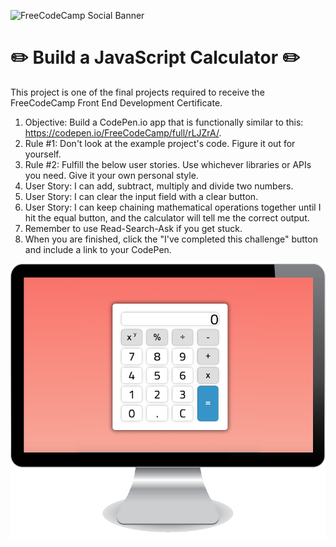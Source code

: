 ![FreeCodeCamp Social Banner](https://s3.amazonaws.com/freecodecamp/wide-social-banner.png)

# :pencil2: Build a JavaScript Calculator :pencil2:

This project is one of the final projects required to receive the FreeCodeCamp Front End Development Certificate.

1. Objective: Build a CodePen.io app that is functionally similar to this: https://codepen.io/FreeCodeCamp/full/rLJZrA/.
2. Rule #1: Don't look at the example project's code. Figure it out for yourself.
3. Rule #2: Fulfill the below user stories. Use whichever libraries or APIs you need. Give it your own personal style.
4. User Story: I can add, subtract, multiply and divide two numbers.
5. User Story: I can clear the input field with a clear button.
6. User Story: I can keep chaining mathematical operations together until I hit the equal button, and the calculator will tell me the correct output.
7. Remember to use Read-Search-Ask if you get stuck.
8. When you are finished, click the "I've completed this challenge" button and include a link to your CodePen.

![Calculator Screenshot](/calculator.png)
